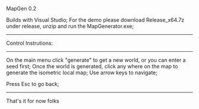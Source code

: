 MapGen 0.2

Builds with Visual Studio;
For the demo please download Release_x64.7z under release, unzip and run the MapGenerator.exe;

**********************************
Control Instrutions:
**********************************
On the main menu click "generate" to get a new world, or you can enter a seed first;
Once the world is generated, click any where on the map to generate the isometric local map;
Use arrow keys to navigate;

Press Esc to go back;

*********************************

That's it for now folks

